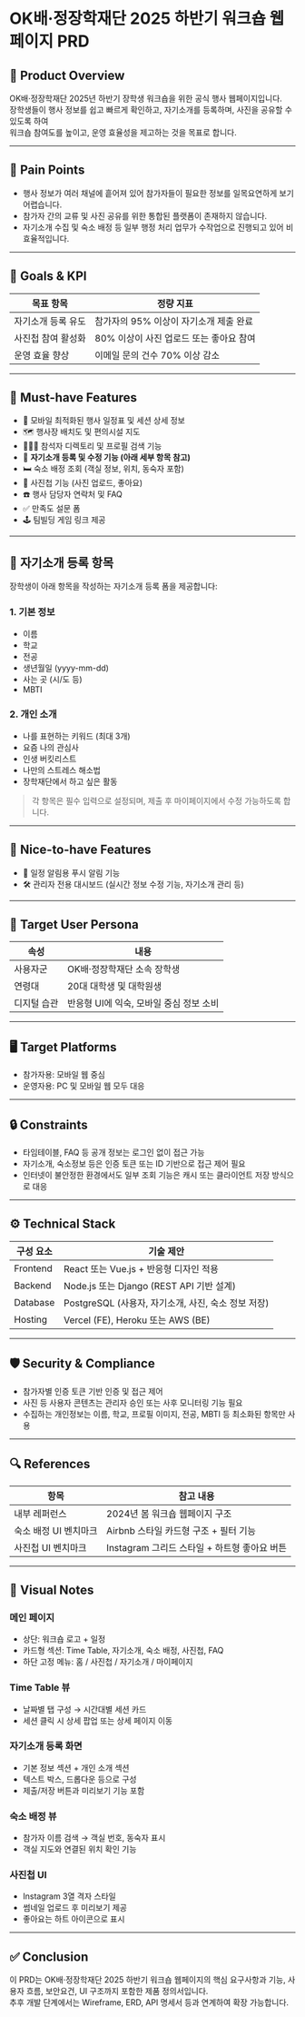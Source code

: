 # OK배·정장학재단 2025 하반기 워크숍 웹페이지 PRD

## 📌 Product Overview

OK배·정장학재단 2025년 하반기 장학생 워크숍을 위한 공식 행사 웹페이지입니다.  
장학생들이 행사 정보를 쉽고 빠르게 확인하고, 자기소개를 등록하며, 사진을 공유할 수 있도록 하여  
워크숍 참여도를 높이고, 운영 효율성을 제고하는 것을 목표로 합니다.

---

## 🧩 Pain Points

- 행사 정보가 여러 채널에 흩어져 있어 참가자들이 필요한 정보를 일목요연하게 보기 어렵습니다.
- 참가자 간의 교류 및 사진 공유를 위한 통합된 플랫폼이 존재하지 않습니다.
- 자기소개 수집 및 숙소 배정 등 일부 행정 처리 업무가 수작업으로 진행되고 있어 비효율적입니다.

---

## 🎯 Goals & KPI

| 목표 항목             | 정량 지표                                 |
|----------------------|-------------------------------------------|
| 자기소개 등록 유도   | 참가자의 95% 이상이 자기소개 제출 완료   |
| 사진첩 참여 활성화   | 80% 이상이 사진 업로드 또는 좋아요 참여  |
| 운영 효율 향상       | 이메일 문의 건수 70% 이상 감소            |

---

## 🚀 Must-have Features

- 📱 모바일 최적화된 행사 일정표 및 세션 상세 정보
- 🗺️ 행사장 배치도 및 편의시설 지도
- 🧑‍🤝‍🧑 참석자 디렉토리 및 프로필 검색 기능
- 📝 **자기소개 등록 및 수정 기능 (아래 세부 항목 참고)**
- 🛏️ 숙소 배정 조회 (객실 정보, 위치, 동숙자 포함)
- 📸 사진첩 기능 (사진 업로드, 좋아요)
- ☎️ 행사 담당자 연락처 및 FAQ
- ✅ 만족도 설문 폼
- 🕹️ 팀빌딩 게임 링크 제공

---

## 📝 자기소개 등록 항목

장학생이 아래 항목을 작성하는 자기소개 등록 폼을 제공합니다:

### 1. 기본 정보
- 이름
- 학교
- 전공
- 생년월일 (yyyy-mm-dd)
- 사는 곳 (시/도 등)
- MBTI

### 2. 개인 소개
- 나를 표현하는 키워드 (최대 3개)
- 요즘 나의 관심사
- 인생 버킷리스트
- 나만의 스트레스 해소법
- 장학재단에서 하고 싶은 활동

> 각 항목은 필수 입력으로 설정되며, 제출 후 마이페이지에서 수정 가능하도록 합니다.

---

## 🌟 Nice-to-have Features

- 🔔 일정 알림용 푸시 알림 기능
- 🛠️ 관리자 전용 대시보드 (실시간 정보 수정 기능, 자기소개 관리 등)

---

## 👤 Target User Persona

| 속성        | 내용                                     |
|-------------|------------------------------------------|
| 사용자군    | OK배·정장학재단 소속 장학생              |
| 연령대      | 20대 대학생 및 대학원생                  |
| 디지털 습관 | 반응형 UI에 익숙, 모바일 중심 정보 소비 |

---

## 🖥️ Target Platforms

- 참가자용: 모바일 웹 중심
- 운영자용: PC 및 모바일 웹 모두 대응

---

## 🔒 Constraints

- 타임테이블, FAQ 등 공개 정보는 로그인 없이 접근 가능
- 자기소개, 숙소정보 등은 인증 토큰 또는 ID 기반으로 접근 제어 필요
- 인터넷이 불안정한 환경에서도 일부 조회 기능은 캐시 또는 클라이언트 저장 방식으로 대응

---

## ⚙️ Technical Stack

| 구성 요소 | 기술 제안                                       |
|------------|------------------------------------------------|
| Frontend   | React 또는 Vue.js + 반응형 디자인 적용        |
| Backend    | Node.js 또는 Django (REST API 기반 설계)      |
| Database   | PostgreSQL (사용자, 자기소개, 사진, 숙소 정보 저장) |
| Hosting    | Vercel (FE), Heroku 또는 AWS (BE)             |

---

## 🛡️ Security & Compliance

- 참가자별 인증 토큰 기반 인증 및 접근 제어
- 사진 등 사용자 콘텐츠는 관리자 승인 또는 사후 모니터링 기능 필요
- 수집하는 개인정보는 이름, 학교, 프로필 이미지, 전공, MBTI 등 최소화된 항목만 사용

---

## 🔍 References

| 항목                  | 참고 내용                                      |
|-----------------------|------------------------------------------------|
| 내부 레퍼런스         | 2024년 봄 워크숍 웹페이지 구조                |
| 숙소 배정 UI 벤치마크 | Airbnb 스타일 카드형 구조 + 필터 기능         |
| 사진첩 UI 벤치마크    | Instagram 그리드 스타일 + 하트형 좋아요 버튼  |

---

## 🎨 Visual Notes

### 메인 페이지
- 상단: 워크숍 로고 + 일정
- 카드형 섹션: Time Table, 자기소개, 숙소 배정, 사진첩, FAQ
- 하단 고정 메뉴: 홈 / 사진첩 / 자기소개 / 마이페이지

### Time Table 뷰
- 날짜별 탭 구성 → 시간대별 세션 카드
- 세션 클릭 시 상세 팝업 또는 상세 페이지 이동

### 자기소개 등록 화면
- 기본 정보 섹션 + 개인 소개 섹션
- 텍스트 박스, 드롭다운 등으로 구성
- 제출/저장 버튼과 미리보기 기능 포함

### 숙소 배정 뷰
- 참가자 이름 검색 → 객실 번호, 동숙자 표시
- 객실 지도와 연결된 위치 확인 기능

### 사진첩 UI
- Instagram 3열 격자 스타일
- 썸네일 업로드 후 미리보기 제공
- 좋아요는 하트 아이콘으로 표시

---

## ✅ Conclusion

이 PRD는 OK배·정장학재단 2025 하반기 워크숍 웹페이지의 핵심 요구사항과 기능, 사용자 흐름, 보안요건, UI 구조까지 포함한 제품 정의서입니다.  
추후 개발 단계에서는 Wireframe, ERD, API 명세서 등과 연계하여 확장 가능합니다.


